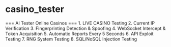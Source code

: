 # casino_tester
=== AI Tester Online Casinos === 1. LIVE CASINO Testing 2. Current IP Verification 3. Fingerprinting Detection &amp; Spoofing 4. WebSocket Intercept &amp; Token Acquisition 5. Automatic Reports Every 5 Seconds 6. API Exploit Testing 7. RNG System Testing 8. SQL/NoSQL Injection Testing
